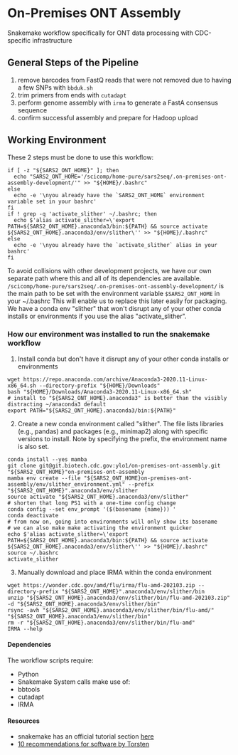 # On-Premises ONT Assembly

Snakemake workflow specifically for ONT data processing with CDC-specific infrastructure


## General Steps of the Pipeline
1. remove barcodes from FastQ reads that were not removed due to having a few SNPs with `bbduk.sh`
2. trim primers from ends with `cutadapt`
3. perform genome assembly with `irma` to generate a FastA consensus sequence
4. confirm successful assembly and prepare for Hadoop upload



## Working Environment
These 2 steps must be done to use this workflow:
```
if [ -z "${SARS2_ONT_HOME}" ]; then
  echo "SARS2_ONT_HOME='/scicomp/home-pure/sars2seq/.on-premises-ont-assembly-development/'" >> "${HOME}/.bashrc"
else
  echo -e '\nyou already have the `SARS2_ONT_HOME` environment variable set in your bashrc'
fi
if ! grep -q 'activate_slither' ~/.bashrc; then
  echo $'alias activate_slither=\'export PATH=${SARS2_ONT_HOME}.anaconda3/bin:${PATH} && source activate ${SARS2_ONT_HOME}.anaconda3/env/slither\'' >> "${HOME}/.bashrc"
else
  echo -e '\nyou already have the `activate_slither` alias in your bashrc'
fi
```
To avoid collisions with other development projects, we have our own separate path where this and all of its dependencies are available. `/scicomp/home-pure/sars2seq/.on-premises-ont-assembly-development/` is the main path to be set with the environment variable `$SARS2_ONT_HOME` in your ~/.bashrc This will enable us to replace this later easily for packaging. We have a conda env "slither" that won't disrupt any of your other conda installs or environments if you use the alias "activate_slither".


### How our environment was installed to run the snakemake workflow
1. Install conda but don't have it disrupt any of your other conda installs or environments
```
wget https://repo.anaconda.com/archive/Anaconda3-2020.11-Linux-x86_64.sh --directory-prefix "${HOME}/Downloads"
bash "${HOME}/Downloads/Anaconda3-2020.11-Linux-x86_64.sh"
# install to "${SARS2_ONT_HOME}.anaconda3" is better than the visibly distracting ~/anaconda3 default
export PATH="${SARS2_ONT_HOME}.anaconda3/bin:${PATH}"
```
2. Create a new conda environment called "slither". The file lists libraries (e.g., pandas) and packages (e.g., minimap2) along with specific versions to install. Note by specifying the prefix, the environment name is also set.
```
conda install --yes mamba
git clone git@git.biotech.cdc.gov:ylo1/on-premises-ont-assembly.git "${SARS2_ONT_HOME}"on-premises-ont-assembly
mamba env create --file "${SARS2_ONT_HOME}on-premises-ont-assembly/env/slither_environment.yml" --prefix "${SARS2_ONT_HOME}".anaconda3/env/slither
source activate "${SARS2_ONT_HOME}.anaconda3/env/slither"
# shorten that long PS1 with a one-time config change
conda config --set env_prompt '($(basename {name})) '
conda deactivate
# from now on, going into environments will only show its basename
# we can also make make activating the environment quicker
echo $'alias activate_slither=\'export PATH=${SARS2_ONT_HOME}.anaconda3/bin:${PATH} && source activate ${SARS2_ONT_HOME}.anaconda3/env/slither\'' >> "${HOME}/.bashrc"
source ~/.bashrc
activate_slither
```
3. Manually download and place IRMA within the conda environment
```
wget https://wonder.cdc.gov/amd/flu/irma/flu-amd-202103.zip --directory-prefix "${SARS2_ONT_HOME}".anaconda3/env/slither/bin
unzip "${SARS2_ONT_HOME}.anaconda3/env/slither/bin/flu-amd-202103.zip" -d "${SARS2_ONT_HOME}.anaconda3/env/slither/bin"
rsync -avh "${SARS2_ONT_HOME}.anaconda3/env/slither/bin/flu-amd/" "${SARS2_ONT_HOME}.anaconda3/env/slither/bin"
rm -r "${SARS2_ONT_HOME}.anaconda3/env/slither/bin/flu-amd"
IRMA --help
```
<!-- # remove tools that should be packaged
rm -v ${SARS2_ONT_HOME}.anaconda3/env/slither/bin/IRMA_RES/scripts/*{blat,minimap2,parallel,pigz,samtools}*
rm -v ${SARS2_ONT_HOME}.anaconda3/env/slither/bin/LABEL_RES/scripts/*{FastTreeMP,muscle,parallel,shogun}*
# align2model,hmmscore,modelfromalign all within sam3.5 need'to find online
mamba install blat minimap2 parallel pigz samtools fasttree muscle shogun -y
$ -->


#### Dependencies
The workflow scripts require:
- Python
- Snakemake
System calls make use of:
- bbtools
- cutadapt
- IRMA


#### Resources
- snakemake has an official tutorial section [here](https://snakemake.readthedocs.io/en/stable/tutorial/tutorial.html#tutorial)
- [10 recommendations for software by Torsten](https://gigascience.biomedcentral.com/articles/10.1186/2047-217X-2-15)
